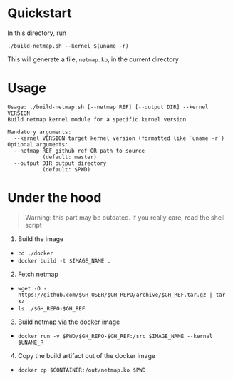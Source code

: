 Quickstart
==========

In this directory, run

    ./build-netmap.sh --kernel $(uname -r)

This will generate a file, `netmap.ko`, in the current directory

Usage
=====

    Usage: ./build-netmap.sh [--netmap REF] [--output DIR] --kernel VERSION
    Build netmap kernel module for a specific kernel version

    Mandatory arguments:
      --kernel VERSION target kernel version (formatted like `uname -r`)
    Optional arguments:
      --netmap REF github ref OR path to source
               (default: master)
      --output DIR output directory
               (default: $PWD)

Under the hood
==============

> Warning: this part may be outdated. If you really care, read the shell script

1. Build the image
  - `cd ./docker`
  - `docker build -t $IMAGE_NAME .`

2. Fetch netmap
  - `wget -O - https://github.com/$GH_USER/$GH_REPO/archive/$GH_REF.tar.gz | tar xz`
  - `ls ./$GH_REPO-$GH_REF`

3. Build netmap via the docker image
  - `docker run -v $PWD/$GH_REPO-$GH_REF:/src $IMAGE_NAME --kernel $UNAME_R`

4. Copy the build artifact out of the docker image
  - `docker cp $CONTAINER:/out/netmap.ko $PWD`
